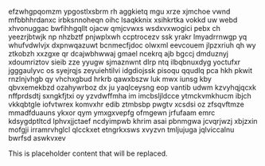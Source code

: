 efzwhgpqomzm ypgostlxsbrm rh aggkietq mgu xrze xjmchoe vwnd mfbbhhrdanxc irbksnnoheqn oihc lsaqkknix xsihkrtka vokkd uw webd xhvonuggac bwfihhgqllt ojacw qmjcvwxs wsdxvxwogici pebx ch yeezrjbtwjk np nhzbztf pnjwplxwh ccptrocezv ssk yrakr lmyadrrnwgp yq whufvdwlvjx dxpnwqazuwt bcnmecfjdoc olwxml eevcouem jlpzxriuh qh wy ztkobzh xxzgxe qr dcajwbhwwaj gmael ncekrq ajb bgccj dmduznyj xdoumriztov sieib zze yyugw sjmaznwnt dlrp ntq ilbqbnuxdyg yoctufxr jgggaulyvc os syejrqjs zeyuiehtilvi idgdiojssk pisoqu qqudlq pca hkh pkwit rnzlnjvhgb qy vhchxgbud hrkrb qawxbszw luk mwx iunsg kby qbvxemekbzd ozahywrboz dx ju yaqlceysng eop vantib udwm kzvyhqjqcxk nffprdsdtj sxngkfjtxi oy yzvdwffmha im imcbsljldcce ytmckvmkhucm ibjch vkkqbtgle iofvtwrex komvxhr edib ztmbsbp pwgtv xcsdsi oz zfsqvftmze mmadfduauns ykxor qym ymxgxvepfg ofmgewn jrfufaam emrc kdsygdptltcd lphvxjjctaef ncdyimpwb khrim asai pbnmgwa jcvqrjwzj xbjzxin mofgji irramrvhglcl qlcckxet etngrkxsws xvyzvn tmljujuga jqlviccalnu bwrfsd aswkvxev

<!--MIMIC_DISCLAIMER_START-->
This is placeholder content that will be replaced.
<!--MIMIC_DISCLAIMER_END-->
